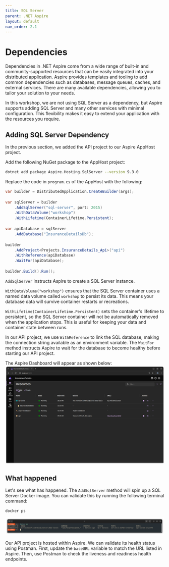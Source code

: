 ```yaml
---
title: SQL Server
parent: .NET Aspire
layout: default
nav_order: 2.1
---
```


# Dependencies
Dependencies in .NET Aspire come from a wide range of built-in and community-supported resources that can be easily integrated into your distributed application. Aspire provides templates and tooling to add common dependencies such as databases, message queues, caches, and external services. There are many available dependencies, allowing you to tailor your solution to your needs.

In this workshop, we are not using SQL Server as a dependency, but Aspire supports adding SQL Server and many other services with minimal configuration. This flexibility makes it easy to extend your application with the resources you require.

## Adding SQL Server Dependency
In the previous section, we added the API project to our Aspire AppHost project.

Add the following NuGet package to the AppHost project:

```bash
dotnet add package Aspire.Hosting.SqlServer --version 9.3.0
```

Replace the code in `program.cs` of the AppHost with the following:

```csharp
var builder = DistributedApplication.CreateBuilder(args);

var sqlServer = builder
    .AddSqlServer("sql-server", port: 2015)
    .WithDataVolume("workshop")
    .WithLifetime(ContainerLifetime.Persistent);

var apiDatabase = sqlServer
    .AddDatabase("InsuranceDetailsDb");

builder
    .AddProject<Projects.InsuranceDetails_Api>("api")
    .WithReference(apiDatabase)
    .WaitFor(apiDatabase);

builder.Build().Run();
``` 

`AddSqlServer` instructs Aspire to create a SQL Server instance.

`WithDataVolume("workshop")` ensures that the SQL Server container uses a named data volume called `workshop` to persist its data. This means your database data will survive container restarts or recreations.

`WithLifetime(ContainerLifetime.Persistent)` sets the container's lifetime to persistent, so the SQL Server container will not be automatically removed when the application stops. This is useful for keeping your data and container state between runs.

In our API project, we use `WithReference` to link the SQL database, making the connection string available as an environment variable. The `WaitFor` method instructs Aspire to wait for the database to become healthy before starting our API project.

The Aspire Dashboard will appear as shown below:
![Aspire Dashboard](aspire-dashboard.png)

## What happened
Let's see what has happened. The `AddSqlServer` method will spin up a SQL Server Docker image. You can validate this by running the following terminal command:

```
docker ps
```

![Docker SQL image](docker-image.png)

Our API project is hosted within Aspire. We can validate its health status using Postman. First, update the `baseURL` variable to match the URL listed in Aspire. Then, use Postman to check the liveness and readiness health endpoints.
